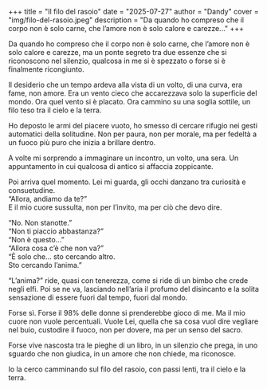 +++
title = "Il filo del rasoio"
date = "2025-07-27"
author = "Dandy"
cover = "img/filo-del-rasoio.jpeg"
description = "Da quando ho compreso che il corpo non è solo carne, che l’amore non è solo calore e carezze..."
+++

Da quando ho compreso che il corpo non è solo carne, che l’amore non è solo calore e carezze, ma un ponte segreto tra due essenze che si riconoscono nel silenzio, qualcosa in me si è spezzato o forse si è finalmente ricongiunto.

Il desiderio che un tempo ardeva alla vista di un volto, di una curva, era fame, non amore. Era un vento cieco che accarezzava solo la superficie del mondo. Ora quel vento si è placato. Ora cammino su una soglia sottile, un filo teso tra il cielo e la terra.

Ho deposto le armi del piacere vuoto, ho smesso di cercare rifugio nei gesti automatici della solitudine. Non per paura, non per morale, ma per fedeltà a un fuoco più puro che inizia a brillare dentro.

A volte mi sorprendo a immaginare un incontro, un volto, una sera. Un appuntamento in cui qualcosa di antico si affaccia zoppicante.

Poi arriva quel momento. Lei mi guarda, gli occhi danzano tra curiosità e consuetudine.  
“Allora, andiamo da te?”  
E il mio cuore sussulta, non per l’invito, ma per ciò che devo dire.  

“No. Non stanotte.”  
“Non ti piaccio abbastanza?”  
“Non è questo…”  
“Allora cosa c’è che non va?”  
“È solo che… sto cercando altro.  
Sto cercando l’anima.”  

“L’anima?” ride, quasi con tenerezza, come si ride di un bimbo che crede negli elfi. Poi se ne va, lasciando nell’aria il profumo del disincanto e la solita sensazione di essere fuori dal tempo, fuori dal mondo.

Forse sì. Forse il 98% delle donne si prenderebbe gioco di me. Ma il mio cuore non vuole percentuali. Vuole Lei, quella che sa cosa vuol dire vegliare nel buio, custodire il fuoco, non per dovere, ma per un senso del sacro.

Forse vive nascosta tra le pieghe di un libro, in un silenzio che prega, in uno sguardo che non giudica, in un amore che non chiede, ma riconosce.

Io la cerco camminando sul filo del rasoio, con passi lenti, tra il cielo e la terra.
